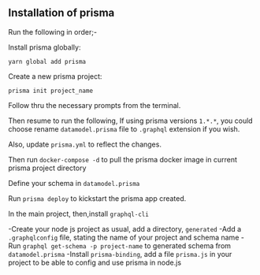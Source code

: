 ## Installation of prisma

Run the following in order;-

Install prisma globally:

`yarn global add prisma`

Create a new prisma project:

`prisma init project_name`

Follow thru the necessary prompts from the terminal.

Then resume to run the following,
If using prisma versions ``1.*.*``, you could choose rename `datamodel.prisma` file to `.graphql` extension if you wish.

Also, update `prisma.yml` to reflect the changes.

Then run `docker-compose -d` to pull the prisma docker image in current prisma project directory

Define your schema in `datamodel.prisma`

Run `prisma deploy` to kickstart the prisma app created.

In the main project, then,install `graphql-cli`

-Create your node js project as usual, add a directory, `generated`
-Add a `.graphqlconfig` file, stating the name of your project and schema name
-Run `graphql get-schema -p project-name` to generated schema from `datamodel.prisma`
-Install `prisma-binding`, add a file `prisma.js` in your project to be able to config and use prisma in node.js